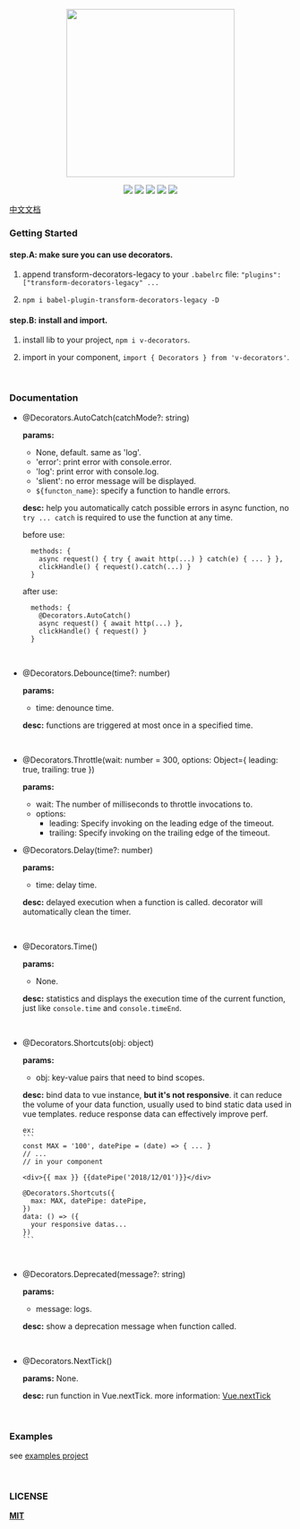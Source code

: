 <p align="center" height="250">
  <img height="300" src="logo-v.png" align="center"/>
</p>
<p align=center>
<a target="_blank" href="https://www.npmjs.com/package/v-decorators" title="NPM version"><img src="https://img.shields.io/npm/v/v-decorators/latest.svg?style=flat-square"></a>
<a target="_blank" href="https://www.npmjs.com/package/v-decorators" title="Node version"><img src="https://img.shields.io/npm/dt/v-decorators.svg?style=flat-square"></a>
<a target="_blank" href="https://opensource.org/licenses/MIT" title="License: MIT"><img src="https://img.shields.io/github/license/HaiFengFE/v-decorators.svg?style=flat-square"></a>
<a target="_blank" href="https://travis-ci.org/DhyanaChina/v-decorators" title="Build Status"><img src="https://img.shields.io/travis/HaiFengFE/v-decorators.svg?style=flat-square"></a>
<a target="_blank" href="https://www.npmjs.com/package/v-decorators" title="Peer dependency "><img src="https://img.shields.io/npm/dependency-version/v-decorators/peer/vue.svg?style=flat-square"></a>
</p>

[中文文档](README_CN.md)

### Getting Started
#### step.A: make sure you can use decorators.

1. append transform-decorators-legacy to your `.babelrc` file: `"plugins": ["transform-decorators-legacy" ...`

2. `npm i babel-plugin-transform-decorators-legacy -D`

#### step.B: install and import.

1. install lib to your project, `npm i v-decorators`.

2. import in your component, `import { Decorators } from 'v-decorators'`.

<br/>

### Documentation

- @Decorators.AutoCatch(catchMode?: string)

    **params:**
    - None, default. same as 'log'.
    - 'error': print error with console.error.
    - 'log': print error with console.log.
    - 'slient': no error message will be displayed.
    - `${functon_name}`: specify a function to handle errors.

    **desc:**
    help you automatically catch possible errors in async function, no `try ... catch` is required to use the function at any time.
    
    before use:
    ```
      methods: {
        async request() { try { await http(...) } catch(e) { ... } },
        clickHandle() { request().catch(...) }
      }
    ```
    after use:
    ```
      methods: {
        @Decorators.AutoCatch()
        async request() { await http(...) },
        clickHandle() { request() }
      }
    ```

<br/>

- @Decorators.Debounce(time?: number)

    **params:**
    - time: denounce time.

    **desc:**
    functions are triggered at most once in a specified time.


<br/>

- @Decorators.Throttle(wait: number = 300, options: Object={ leading: true, trailing: true })


    **params:**
    - wait: The number of milliseconds to throttle invocations to.
    - options:
       - leading: Specify invoking on the leading edge of the timeout.
       - trailing: Specify invoking on the trailing edge of the timeout.

- @Decorators.Delay(time?: number)

    **params:**
    - time: delay time.

    **desc:**
    delayed execution when a function is called. decorator will automatically clean the timer.


<br/>

- @Decorators.Time()

    **params:**
    - None.

    **desc:**
    statistics and displays the execution time of the current function, just like `console.time` and `console.timeEnd`.


<br/>

- @Decorators.Shortcuts(obj: object)

    **params:**
    - obj: key-value pairs that need to bind scopes.

    **desc:**
    bind data to vue instance, **but it's not responsive**. it can reduce the volume of your data function, usually used to bind static data used in vue templates. 
    reduce response data can effectively improve perf.

      ex:
      ```
      const MAX = '100', datePipe = (date) => { ... }
      // ...
      // in your component

      <div>{{ max }} {{datePipe('2018/12/01')}}</div>

      @Decorators.Shortcuts({
        max: MAX, datePipe: datePipe,
      })
      data: () => ({
        your responsive datas...
      })
      ```

<br/>

- @Decorators.Deprecated(message?: string)

    **params:**
    - message: logs.

    **desc:**
    show a deprecation message when function called.

<br/>

- @Decorators.NextTick()

    **params:** None.

    **desc:**
    run function in Vue.nextTick. more information: [Vue.nextTick](https://cn.vuejs.org/v2/api/#Vue-nextTick)

<br/>

### Examples

see [examples project](https://github.com/HaiFengFE/v-decorators/tree/master/test)

<br/>

### LICENSE

[**MIT**](LICENSE)

